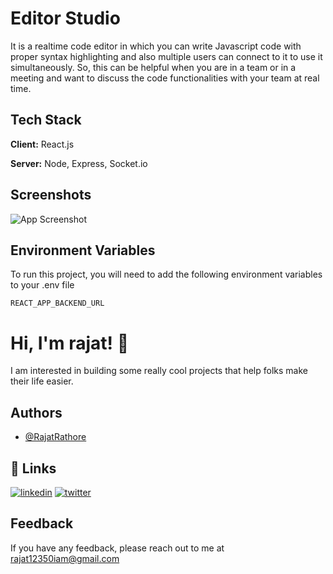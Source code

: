 
# Editor Studio

It is a realtime code editor in which you can write Javascript code with proper syntax highlighting and also multiple users can connect to it to use it simultaneously.
So, this can be helpful when you are in a team or in a meeting and want to discuss the code functionalities with your team at real time.


## Tech Stack

**Client:** React.js

**Server:** Node, Express, Socket.io


## Screenshots

![App Screenshot](https://via.placeholder.com/468x300?text=App+Screenshot+Here)


## Environment Variables

To run this project, you will need to add the following environment variables to your .env file

`REACT_APP_BACKEND_URL`


# Hi, I'm rajat! 👋

I am interested in building some really cool projects that help folks make their life easier. 


## Authors

- [@RajatRathore](https://github.com/RajatRathore123-github)


## 🔗 Links

[![linkedin](https://img.shields.io/badge/linkedin-0A66C2?style=for-the-badge&logo=linkedin&logoColor=white)](https://www.linkedin.com/in/rajat-rathore-b66040229/)
[![twitter](https://img.shields.io/badge/twitter-1DA1F2?style=for-the-badge&logo=twitter&logoColor=white)](https://twitter.com/rajat12350iam)


## Feedback

If you have any feedback, please reach out to me at rajat12350iam@gmail.com

